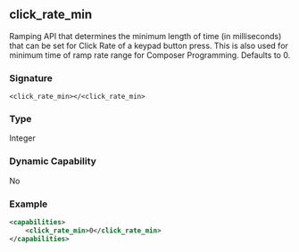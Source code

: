 ## click\_rate\_min

Ramping API that determines the minimum length of time (in milliseconds) that can be set for Click Rate of a keypad button press. This is also used for minimum time of ramp rate range for Composer Programming. Defaults to 0.


### Signature

`<click_rate_min></<click_rate_min>`


### Type

Integer


### Dynamic Capability

No


### Example

```xml
<capabilities>
    <click_rate_min>0</click_rate_min>
</capabilities>
```
